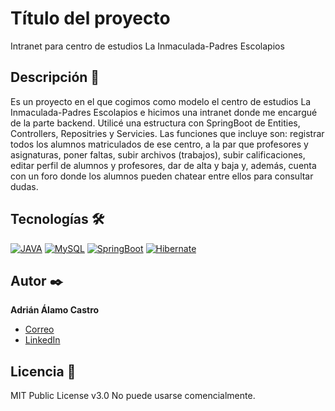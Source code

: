 # Título del proyecto
Intranet para centro de estudios La Inmaculada-Padres Escolapios

## Descripción 📑
Es un proyecto en el que cogimos como modelo el centro de estudios La Inmaculada-Padres Escolapios e hicimos una intranet donde me encargué de la parte backend. Utilicé una estructura con SpringBoot de Entities, Controllers, Repositries y Servicies. Las funciones que incluye son: registrar todos los alumnos matriculados de ese centro, a la par que profesores y asignaturas, poner faltas, subir archivos (trabajos), subir calificaciones, editar perfil de alumnos y profesores, dar de alta y baja y, además, cuenta con un foro donde los alumnos pueden chatear entre ellos para consultar dudas.

## Tecnologías 🛠
<!-- Iconos sacados de: https://github.com/hendrasob/badges/blob/master/README.md y https://github.com/alexandresanlim/Badges4-README.md-Profile -->
[![JAVA](https://img.shields.io/badge/Java-E34F26?style=for-the-badge&logo=java&logoColor=white)](https://es.wikipedia.org/wiki/Java)
[![MySQL](https://img.shields.io/badge/MySQL-2986CC?style=for-the-badge&logo=MySQL&logoColor=white)](https://es.wikipedia.org/wiki/MySQL)
[![SpringBoot](https://img.shields.io/badge/SpringBoot-39890B?style=for-the-badge&logo=SpringBoot&logoColor=white)](https://es.wikipedia.org/wiki/SpringBoot)
[![Hibernate](https://img.shields.io/badge/Hibernate-000000?style=for-the-badge&logo=Hibernate&logoColor=white)](https://es.wikipedia.org/wiki/Hibernate)

## Autor ✒️
**Adrián Álamo Castro**

* [Correo](adrala99@gmail.com)
* [LinkedIn](www.linkedin.com/in/adrián-álamo-castro)
  
## Licencia 📄
MIT Public License v3.0
No puede usarse comencialmente.


